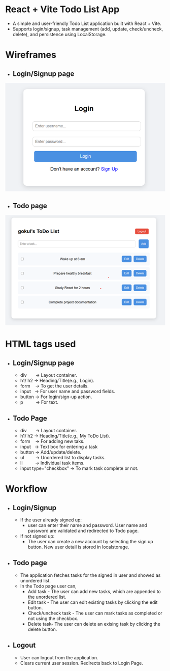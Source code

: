 # React + Vite Todo List App

- A simple and user-friendly Todo List application built with React + Vite.  
- Supports login/signup, task management (add, update, check/uncheck, delete), and persistence using LocalStorage.


# Wireframes
- ## Login/Signup page
![Login Wireframe](./public/login.png)

- ## Todo page
![Todo Wireframe](./public/Todo.png)

# HTML tags used
- ## Login/Signup page
    - div&nbsp;&nbsp;&nbsp;&nbsp;&nbsp;&nbsp;&nbsp;-> Layout container.
    - h1/ h2&nbsp;-> Heading/Title(e.g., Login).
    - form&nbsp;&nbsp;&nbsp;&nbsp;-> To get the user details.
    - input&nbsp;&nbsp;&nbsp;-> For user name and password fields.
    - button -> For login/sign-up action.
    - p&nbsp;&nbsp;&nbsp;&nbsp;&nbsp;&nbsp;&nbsp;&nbsp;&nbsp;&nbsp;-> For text.

- ## Todo Page
    - div&nbsp;&nbsp;&nbsp;&nbsp;&nbsp;&nbsp;&nbsp;-> Layout container.
    - h1/ h2&nbsp;-> Heading/Title(e.g., My ToDo List).
    - form&nbsp;&nbsp;&nbsp;&nbsp;-> For adding new taks.
    - input&nbsp;&nbsp;&nbsp;-> Text box for entering a task
    - button -> Add/update/delete.
    - ul&nbsp;&nbsp;&nbsp;&nbsp;&nbsp;&nbsp;&nbsp;&nbsp;&nbsp;-> Unordered list to display tasks.
    - li&nbsp;&nbsp;&nbsp;&nbsp;&nbsp;&nbsp;&nbsp;&nbsp;&nbsp;&nbsp;-> Individual task items.
    - input type="checkbox" -> To mark task complete or not.

# Workflow
- ## Login/Signup
    - If the user already signed up:
        - user can enter their name and password. User name and password are validated and redirected to Todo page.
    - If not signed up:
        - The user can create a new account by selecting the sign up button. New user detail is stored in localstorage.

- ## Todo page
    - The application fetches tasks for the signed in user and showed as unordered list.
    - In the Todo page user can,
        - Add task - The user can add new tasks, which are appended to the unordered list.
        - Edit task - The user can edit existing tasks by clicking the edit button.
        - Check/uncheck task - The user can mark tasks as completed or not using the checkbox.
        - Delete task- The user can delete an exising task by clicking the delete button.
- ## Logout 
    - User can logout from the application. 
    - Clears current user session. Redirects back to Login Page.
